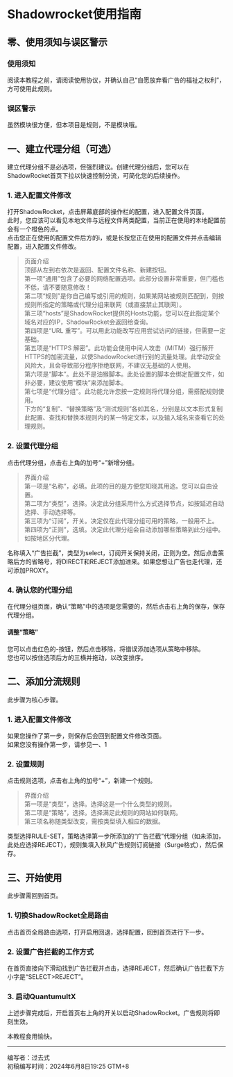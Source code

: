 # Shadowrocket使用指南
## 零、使用须知与误区警示
### 使用须知
阅读本教程之前，请阅读使用协议，并确认自己“自愿放弃看广告的福祉之权利”，方可使用此规则。
### 误区警示
虽然模块很方便，但本项目是规则，不是模块哦。

## 一、建立代理分组（可选）
建立代理分组不是必选项，但强烈建议。创建代理分组后，您可以在ShadowRocket首页下拉以快速控制分流，可简化您的后续操作。
### 1. 进入配置文件修改
打开ShadowRocket，点击屏幕底部的操作栏的配置，进入配置文件页面。  
此时，您应该可以看见本地文件与远程文件两类配置，当前正在使用的本地配置前会有一个橙色的点。  
点击您正在使用的配置文件后方的i，或是长按您正在使用的配置文件并点击编辑配置，进入配置文件修改。
> 页面介绍  
> 顶部从左到右依次是返回、配置文件名称、新建按钮。  
> 第一项“通用”包含了必要的网络配置选项。此部分设置非常重要，但门槛也不低，请不要随意修改！  
> 第二项“规则”是你自己编写或引用的规则，如果某网站被规则匹配到，则按规则所指定的策略或代理分组来联网（或直接禁止其联网）。  
> 第三项“hosts”是ShadowRocket提供的Hosts功能，您可以在此指定某个域名对应的IP，ShadowRocket会返回给查询。  
> 第四项是“URL 重写”。可以用此功能改写应用尝试访问的链接，但需要一定基础。  
> 第五项是“HTTPS 解密”。此功能会使用中间人攻击（MITM）强行解开HTTPS的加密流量，以使ShadowRocket进行别的流量处理。此举动安全风险大，且会导致部分程序拒绝联网，不建议无基础的人使用。  
> 第六项是“脚本”。此处不是油猴脚本。此处设置的脚本会绑定配置文件，如非必要，建议使用“模块”来添加脚本。  
> 第七项是“代理分组”。此功能允许您按一定规则将代理分组，需搭配规则使用。  
> 下方的“复制”、“替换策略”及“测试规则”各如其名，分别是以文本形式复制此配置、查找和替换本规则内的某一特定文本，以及输入域名来查看它的处理规则。  
### 2. 设置代理分组
点击代理分组，点击右上角的加号“+”新增分组。
> 界面介绍  
> 第一项是“名称”，必填。此项的目的是方便您知晓其用途。您可以自由设置。  
> 第二项为“类型”，选择。决定此分组采用什么方式选择节点，如按延迟自动选择、手动选择等。  
> 第三项为“订阅”，开关。决定仅在此代理分组可用的策略，一般用不上。  
> 第四项为“正则”，选填。决定此代理分组会自动添加哪些策略到此分组中。如按地区分代理。  

名称填入“广告拦截”，类型为select，订阅开关保持关闭，正则为空。然后点击策略后方的省略号，将DIRECT和REJECT添加进来。如果您想让广告也走代理，还可添加PROXY。  
### 4. 确认您的代理分组
在代理分组页面，确认“策略”中的选项是您需要的，然后点击右上角的保存，保存代理分组。
#### 调整“策略”
您可以点击红色的-按钮，然后点击移除，将错误添加选项从策略中移除。  
您也可以按住选项后方的三横并拖动，以改变排序。

## 二、添加分流规则
此步骤为核心步骤。
### 1. 进入配置文件修改
如果您操作了第一步，则保存后会回到配置文件修改页面。  
如果您没有操作第一步，请参见一、1
### 2. 设置规则
点击规则选项，点击右上角的加号“+”，新建一个规则。  
> 界面介绍  
> 第一项是“类型”，选择。选择这是一个什么类型的规则。  
> 第二项是“策略”，选择。选择满足此规则的网站如何联网。  
> 第三项名称随类型改变，需按类型填入相应的数据。  

类型选择RULE-SET，策略选择第一步所添加的“广告拦截”代理分组（如未添加，此处应选择REJECT），规则集填入秋风广告规则订阅链接（Surge格式），然后保存。

## 三、开始使用
此步骤需回到首页。
### 1. 切换ShadowRocket全局路由
点击首页全局路由选项，打开启用回退，选择配置，回到首页进行下一步。
### 2. 设置广告拦截的工作方式
在首页直接向下滑动找到广告拦截并点击，选择REJECT，然后确认广告拦截下方小字是“SELECT>REJECT”。
### 3. 启动QuantumultX
上述步骤完成后，开启首页右上角的开关以启动ShadowRocket。广告规则将即刻生效。

本教程食用愉快。

------
编写者：过去式  
初稿编写时间：2024年6月8日19:25 GTM+8  